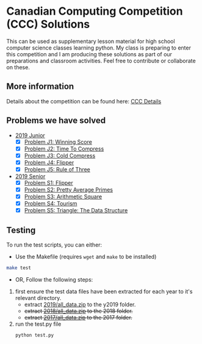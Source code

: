 # Canadian Computing Competition (CCC) Solutions

This can be used as supplementary lesson material for high school computer science classes learning python.   My class is preparing to enter this competition and I am producing these solutions as part of our preparations and classroom activities.   Feel free to contribute or collaborate on these.

## More information

Details about the competition can be found here:
[CCC Details](https://cemc.uwaterloo.ca/contests/computing/details.html)

## Problems we have solved

- [2019 Junior](https://cemc.uwaterloo.ca/contests/computing/2019/index.html)
    - [x] [Problem J1: Winning Score](https://github.com/danielgunn/ccc/blob/master/y2019/j1.py)
    - [x] [Problem J2: Time To Compress](https://github.com/danielgunn/ccc/blob/master/y2019/j2.py)
    - [x] [Problem J3: Cold Compress](https://github.com/danielgunn/ccc/blob/master/y2019/j3.py)
    - [x] [Problem J4: Flipper](https://github.com/danielgunn/ccc/blob/master/y2019/j4.py)
    - [x] [Problem J5: Rule of Three](https://github.com/danielgunn/ccc/blob/master/y2019/j5.py)
- [2019 Senior](https://cemc.uwaterloo.ca/contests/computing/2019/index.html)
    - [x] [Problem S1: Flipper](https://github.com/danielgunn/ccc/blob/master/y2019/j4.py)
    - [x] [Problem S2: Pretty Average Primes](https://github.com/danielgunn/ccc/blob/master/y2019/s2.py)
    - [x] [Problem S3: Arithmetic Square](https://github.com/danielgunn/ccc/blob/master/y2019/s3.py)
    - [x] [Problem S4: Tourism](https://github.com/danielgunn/ccc/blob/master/y2019/s4.py)
    - [x] [Problem S5: Triangle: The Data Structure](https://github.com/danielgunn/ccc/blob/master/y2019/s5.py)
## Testing

To run the test scripts, you can either:
- Use the Makefile (requires `wget` and `make` to be installed)
```bash
make test
```
-  OR, Follow the following steps:
1. first ensure the test data files have been extracted for each year to it's relevant directory.
    - extract [2019/all_data.zip](https://cemc.uwaterloo.ca/contests/computing/2019/stage%201/all_data.zip) to the y2019 folder.
    - ~~extract [2018/all_data.zip](https://cemc.uwaterloo.ca/contests/computing/2018/stage%201/all_data.zip) to the 2018 folder.~~
    - ~~extract [2017/all_data.zip](https://cemc.uwaterloo.ca/contests/computing/2017/stage%201/all_data.zip) to the 2017 folder.~~
2. run the test.py file
    ```bash
   python test.py 
   ```
